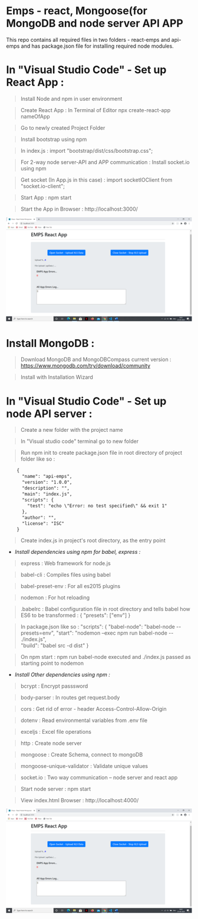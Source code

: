 # Emps - react, Mongoose(for MongoDB and node server API APP
This repo contains all required files in two folders - react-emps and api-emps and has package.json file for installing required node modules.


# **In "Visual Studio Code"  - Set up React App :**

> Install Node and npm in user environment

> Create React App : In Terminal of Editor npx create-react-app nameOfApp 

> Go to newly created Project Folder

> Install bootstrap using npm

> In index.js : import "bootstrap/dist/css/bootstrap.css";

> For 2-way node server-API  and APP communication : Install socket.io using npm

> Get socket (In App.js in this case) : import socketIOClient from "socket.io-client";

> Start App : npm start 

> Start the App in Browser : http://localhost:3000/

![React Screen](/images/react-screen.png)


# **Install MongoDB :**

> Download MongoDB and MongoDBCompass current version : https://www.mongodb.com/try/download/community

> Install with Installation Wizard 
		
	
# **In "Visual Studio Code"  - Set up node API server :**

> Create a new folder with the project name

> In "Visual studio code" terminal go to new folder 

> Run npm init to create package.json file in root directory of project folder like so :

		{
		  "name": "api-emps",
		  "version": "1.0.0",
		  "description": "",
		  "main": "index.js",
		  "scripts": {
			"test": "echo \"Error: no test specified\" && exit 1"
		  },
		  "author": "",
		  "license": "ISC"
		}


> Create index.js in project's root directory, as the entry point

- *Install dependencies using npm for babel, express :*

> express : Web framework for node.js

> babel-cli : Compiles files using babel

> babel-preset-env : For all es2015 plugins	

> nodemon : For hot reloading 

> .babelrc : Babel configuration file in root directory and tells babel how ES6 to be transformed :
	{
		"presets": ["env"]
	}

> In package.json like so :
		  "scripts": 
			{
			"babel-node": "babel-node --presets=env",
			"start": "nodemon –exec
			npm run babel-node -- ./index.js",   
			"build": "babel src -d dist"
			}

> On npm start : npm run babel-node executed and ./index.js passed as starting point to nodemon 

- *Install Other dependencies using npm :*

> bcrypt : Encrypt passsword

> body-parser : In routes get request.body 

> cors : Get rid of error - header Access-Control-Allow-Origin

> dotenv : Read environmental variables from .env file

> exceljs : Excel file operations

> http : Create node server

> mongoose : Create Schema, connect to mongoDB

> mongoose-unique-validator : Validate unique values 

> socket.io : Two way communication – node server and react app

> Start node server : npm start

> View index.html Browser : http://localhost:4000/	

![React Screen](/images/react-screen.png)

